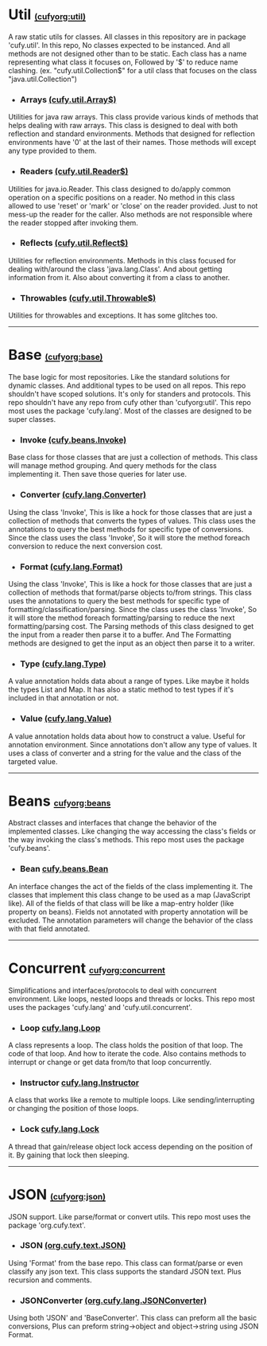 [util]:https://www.github.com/cufyorg/util

[util-arrays]:https://github.com/cufyorg/util/blob/master/src/main/java/cufy/util/Array$.java
[util-readers]:https://github.com/cufyorg/util/blob/master/src/main/java/cufy/util/Reader$.java
[util-reflects]:https://github.com/cufyorg/util/blob/master/src/main/java/cufy/util/Reflect$.java
[util-throwables]:https://github.com/cufyorg/util/blob/master/src/main/java/cufy/util/Throwable$.java

[base]:https://www.github.com/cufyorg/base

[base-invoke]:https://www.github.com/cufyorg/base/blob/master/src/main/java/cufy/beans/Invoke.java
[base-converter]:https://www.github.com/cufyorg/base/blob/master/src/main/java/cufy/lang/Converter.java
[base-format]:https://www.github.com/cufyorg/base/blobl/master/src/main/java/cufy/text/Format.java
[base-type]:https://www.github.com/cufyorg/base/blob/master/src/main/java/cufy/lang/Type.java
[base-value]:https://www.github.com/cufyorg/base/blob/master/src/main/java/cufy/lang/Value.java

[beans]:https://www.github.com/cufyorg/beans
[beans-bean]:https://www.github.com/cufyorg/beans/blob/master/src/main/java/cufy/beans/Bean.java

[concurrent]:https://www.github.com/cufyorg/concerrent
[concurrent-loop]:https://www.github.com/cufyorg/concerrent/blob/master/src/main/java/cufy/lang/Loop.java
[concurrent-instructor]:https://www.github.com/cufyorg/concerrent/blob/master/src/main/java/cufy/lang/Instructor.java
[concurrent-lock]:https://www.github.com/cufyorg/concerrent/blob/master/src/main/java/cufy/lang/Lock.java

[json]:https://www.github.com/cufyorg/json
[json-json]:https://www.github.com/cufyorg/json/blob/master/src/main/java/org/cufy/text/JSON.java
[json-json_converter]:https://www.github.com/cufyorg/json/blob/master/src/main/java/org/cufy/lang/JSONConverter.java

# **Util** [<font size="3">(cufyorg:util)</font>][util]
A raw static utils for classes. All classes in this repository are in package 'cufy.util'. In this repo, No classes expected to be instanced. And
all methods are not designed other than to be static. Each class has a name representing what class it focuses on, Followed by '$' to reduce name
clashing. (ex. "cufy.util.Collection$" for a util class that focuses on the class "java.util.Collection")

- ### **Arrays** [<font size="3">(cufy.util.Array$)</font>][util-arrays]
Utilities for java raw arrays. This class provide various kinds of methods that helps dealing with raw arrays. This class is designed to deal with 
both reflection and standard environments. Methods that designed for reflection environments have '0' at the last of their names. Those methods
will except any type provided to them.

- ### **Readers** [<font size="3">(cufy.util.Reader$)</font>][util-readers]
Utilities for java.io.Reader. This class designed to do/apply common operation on a specific positions on a reader. No method in this class allowed
to use 'reset' or 'mark' or 'close' on the reader provided. Just to not mess-up the reader for the caller. Also methods are not responsible where
the reader stopped after invoking them.

- ### **Reflects** [<font size="3">(cufy.util.Reflect$)</font>][util-reflects]
Utilities for reflection environments. Methods in this class focused for dealing with/around the class 'java.lang.Class'. And about getting
information from it. Also about converting it from a class to another.

- ### **Throwables** [<font size="3">(cufy.util.Throwable$)</font>][util-throwables]
Utilities for throwables and exceptions. It has some glitches too.

---

# **Base** [<font size="3">(cufyorg:base)</font>][base]
The base logic for most repositories. Like the standard solutions for dynamic classes. And additional types to be used on all repos. This repo
shouldn't have scoped solutions. It's only for standers and protocols. This repo shouldn't have any repo from cufy other than 'cufyorg:util'. This
repo most uses the package 'cufy.lang'. Most of the classes are designed to be super classes.

- ### **Invoke** [<font size="3">(cufy.beans.Invoke)</font>][base-invoke]
Base class for those classes that are just a collection of methods. This class will manage method grouping. And query methods for the class
implementing it. Then save those queries for later use.

- ### **Converter** [<font size="3">(cufy.lang.Converter)</font>][base-converter]
Using the class 'Invoke', This is like a hock for those classes that are just a collection of methods that converts the types of values. This class
uses the annotations to query the best methods for specific type of conversions. Since the class uses the class 'Invoke', So it will store the
method foreach conversion to reduce the next conversion cost.

- ### **Format** [<font size="3">(cufy.lang.Format)</font>][base-format]
Using the class 'Invoke', This is like a hock for those classes that are just a collection of methods that format/parse objects to/from strings. 
This class uses the annotations to query the best methods for specific type of formatting/classification/parsing. Since the class uses the class
'Invoke', So it will store the method foreach formatting/parsing to reduce the next formatting/parsing cost. The Parsing methods of this class
designed to get the input from a reader then parse it to a buffer. And The Formatting methods are designed to get the input as an object then parse
it to a writer.

- ### **Type** [<font size="3">(cufy.lang.Type)</font>][base-type]
A value annotation holds data about a range of types. Like maybe it holds the types List and Map. It has also a static method to test types if it's
included in that annotation or not.

- ### **Value** [<font size="3">(cufy.lang.Value)</font>][base-value]
A value annotation holds data about how to construct a value. Useful for annotation environment. Since annotations don't allow any type of values. 
It uses a class of converter and a string for the value and the class of the targeted value.

---

# **Beans** [<font size="3">cufyorg:beans</font>][beans]
Abstract classes and interfaces that change the behavior of the implemented classes. Like changing the way accessing the class's fields or the way
invoking the class's methods. This repo most uses the package 'cufy.beans'.

- ### **Bean** [<font size="3">cufy.beans.Bean</font>][beans-bean]
An interface changes the act of the fields of the class implementing it. The classes that implement this class change to be used as a map
(JavaScript like). All of the fields of that class will be like a map-entry holder (like property on beans). Fields not annotated with property
annotation will be excluded. The annotation parameters will change the behavior of the class with that field annotated.

---

# **Concurrent** [<font size="3">cufyorg:concurrent</font>][concurrent]
Simplifications and interfaces/protocols to deal with concurrent environment. Like loops, nested loops and threads or locks. This repo most uses
the packages 'cufy.lang' and 'cufy.util.concurrent'.

- ### **Loop** [<font size="3">cufy.lang.Loop</font>][concurrent-loop]
A class represents a loop. The class holds the position of that loop. The code of that loop. And how to iterate the code. Also contains methods to
interrupt or change or get data from/to that loop concurrently.

- ### **Instructor** [<font size="3">cufy.lang.Instructor</font>][concurrent-instructor]
A class that works like a remote to multiple loops. Like sending/interrupting or changing the position of those loops.

- ### **Lock** [<font size="3">cufy.lang.Lock</font>][concurrent-lock]
A thread that gain/release object lock access depending on the position of it. By gaining that lock then sleeping.

---

# **JSON** [<font size="3">(cufyorg:json)</font>][json]
JSON support. Like parse/format or convert utils. This repo most uses the package 'org.cufy.text'.

- ### **JSON** [<font size="3">(org.cufy.text.JSON)</font>][json-json]
Using 'Format' from the base repo. This class can format/parse or even classify any json text. This class supports the standard JSON text. Plus
recursion and comments.

- ### **JSONConverter** [<font size="3">(org.cufy.lang.JSONConverter)</font>][json-json_converter]
Using both 'JSON' and 'BaseConverter'. This class can preform all the basic conversions, Plus can preform string->object and object->string using
JSON Format.